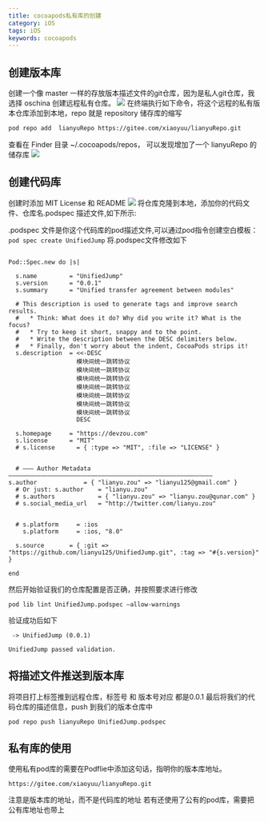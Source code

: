 ```yaml
---
title: cocoapods私有库的创建
category: iOS
tags: iOS
keywords: cocoapods
---
```

## 创建版本库
创建一个像 master 一样的存放版本描述文件的git仓库，因为是私人git仓库，我选择 oschina 创建远程私有仓库。
![](http://okjl482qy.bkt.clouddn.com/cocoapods_repo_01.png)
在终端执行如下命令，将这个远程的私有版本仓库添加到本地，repo 就是 repository 储存库的缩写
```bash
pod repo add  lianyuRepo https://gitee.com/xiaoyuu/lianyuRepo.git
```
查看在 Finder 目录 ~/.cocoapods/repos， 可以发现增加了一个 lianyuRepo 的储存库
![](http://okjl482qy.bkt.clouddn.com/cocoapods_repo_02.png)
## 创建代码库
创建时添加 MIT License 和 README
![](http://okjl482qy.bkt.clouddn.com/cocoapods_repo_03.png)
将仓库克隆到本地，添加你的代码文件、仓库名.podspec 描述文件,如下所示:


.podspec 文件是你这个代码库的pod描述文件,可以通过pod指令创建空白模板：
`pod spec create UnifiedJump`
将.podspec文件修改如下

```

Pod::Spec.new do |s|

  s.name         = "UnifiedJump"
  s.version      = "0.0.1"
  s.summary      = "Unified transfer agreement between modules"

  # This description is used to generate tags and improve search results.
  #   * Think: What does it do? Why did you write it? What is the focus?
  #   * Try to keep it short, snappy and to the point.
  #   * Write the description between the DESC delimiters below.
  #   * Finally, don't worry about the indent, CocoaPods strips it!
  s.description  = <<-DESC
                   模块间统一跳转协议
                   模块间统一跳转协议
                   模块间统一跳转协议
                   模块间统一跳转协议
                   模块间统一跳转协议
                   模块间统一跳转协议
                   模块间统一跳转协议
                   DESC

  s.homepage     = "https://devzou.com"
  s.license      = "MIT"
  # s.license      = { :type => "MIT", :file => "LICENSE" }


  # ――― Author Metadata  ―――――――――――――――――――――――――――――――――――――――――――――――――――――――――      s.author             = { "lianyu.zou" => "lianyu125@gmail.com" }
  # Or just: s.author    = "lianyu.zou"
  # s.authors            = { "lianyu.zou" => "lianyu.zou@qunar.com" }
  # s.social_media_url   = "http://twitter.com/lianyu.zou"


  # s.platform     = :ios
    s.platform     = :ios, "8.0"

  s.source       = { :git => "https://github.com/lianyu125/UnifiedJump.git", :tag => "#{s.version}" }

end
```
然后开始验证我们的仓库配置是否正确，并按照要求进行修改
```
pod lib lint UnifiedJump.podspec —allow-warnings
```
验证成功后如下
```
 -> UnifiedJump (0.0.1)

UnifiedJump passed validation.
```
## 将描述文件推送到版本库
将项目打上标签推到远程仓库，标签号 和 版本号对应 都是0.0.1
最后将我们的代码仓库的描述信息，push 到我们的版本仓库中

```
pod repo push lianyuRepo UnifiedJump.podspec
```
## 私有库的使用
使用私有pod库的需要在Podflie中添加这句话，指明你的版本库地址。
```
https://gitee.com/xiaoyuu/lianyuRepo.git
```
注意是版本库的地址，而不是代码库的地址
若有还使用了公有的pod库，需要把公有库地址也带上

